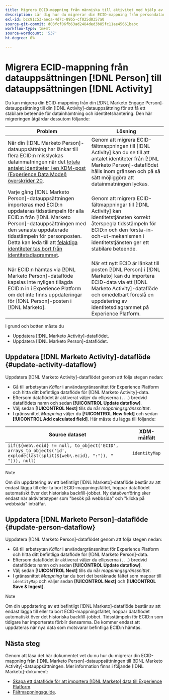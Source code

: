 ```yaml
---
title: Migrera ECID-mappning från människa till aktivitet med hjälp av Marketo Engage-källan
description: Lär dig hur du migrerar din ECID-mappning från persondatauppsättningen till aktivitetsdatauppsättningen med hjälp av Marketo Engage-källan.
exl-id: bcc91c53-aeca-4d7c-89b5-cf025d0357a0
source-git-commit: d03fcf06fb63ad2484ded3b85fc11ae45661babc
workflow-type: tm+mt
source-wordcount: '537'
ht-degree: 0%

---
```


# Migrera ECID-mappning från datauppsättningen [!DNL Person] till datauppsättningen [!DNL Activity]

Du kan migrera din ECID-mappning från din [!DNL Marketo Engage Person]-datauppsättning till din [!DNL Activity]-datauppsättning för att få ett stabilare beteende för datainhämtning och identitetshantering. Den här migreringen åtgärdar dessutom följande:

| Problem | Lösning |
| --- | --- |
| När din [!DNL Marketo Person]-datauppsättning har länkar till flera ECID:n misslyckas datainmatningen när det [totala antalet identiteter i en XDM-post (Experience Data Model) överskrider 20](../../../../identity-service/guardrails.md). | Genom att migrera ECID-fältmappningen till [!DNL Activity] kan du se till att antalet identiteter från [!DNL Marketo Person]-dataflödet hålls inom gränsen och på så sätt möjliggöra att datainmatningen lyckas. |
| Varje gång [!DNL Marketo Person]-datauppsättningen importeras med ECID:n uppdateras tidsstämpeln för alla ECID:n från [!DNL Marketo Person]-datauppsättningen med den senaste uppdaterade tidsstämpeln för personposten. Detta kan leda till att [felaktiga identiteter tas bort från identitetsdiagrammet](../../../../identity-service/guardrails.md#understanding-the-deletion-logic-when-an-identity-graph-at-capacity-is-updated). | Genom att migrera ECID-fältmappningar till [!DNL Activity] kan identitetstjänsten korrekt återspegla tidsstämpeln för ECID:n och den första-in-och-ut-mekanismen i identitetstjänsten ger ett stabilare beteende. |
| När ECID:n hämtas via [!DNL Marketo Person]-dataflöde kapslas inte nyligen tillagda ECID:n in i Experience Platform om det inte finns uppdateringar för [!DNL Person]-posten i [!DNL Marketo]. | När ett nytt ECID är länkat till posten [!DNL Person] i [!DNL Marketo] kan du importera ECID-data via ett [!DNL Marketo Activity]-dataflöde och omedelbart föreslå en uppdatering av identitetsdiagrammet på Experience Platform. |

I grund och botten måste du

* Uppdatera [!DNL Marketo Activity]-dataflödet.
* Uppdatera [!DNL Marketo Person]-dataflödet.

## Uppdatera [!DNL Marketo Activity]-dataflöde {#update-activity-dataflow}

Uppdatera [!DNL Marketo Activity]-dataflödet genom att följa stegen nedan:

* Gå till arbetsytan *Källor* i användargränssnittet för Experience Platform och hitta ditt befintliga dataflöde för [!DNL Marketo Activity]-data.
* Eftersom dataflödet är aktiverat väljer du ellipserna (`...`) bredvid dataflödets namn och sedan **[!UICONTROL Update dataflow]**.
* Välj sedan **[!UICONTROL Next]** tills du når *mappningsgränssnittet*.
* I gränssnittet *Mappning* väljer du **[!UICONTROL New field]** och sedan **[!UICONTROL Add calculated field]**. Här måste du lägga till följande:

| Source dataset | XDM-målfält |
| --- | --- |
| `iif(${web\.ecid} != null, to_object('ECID', arrays_to_objects('id', explode(last(split(${web\.ecid}, ":")), " "))), null)` | `identityMap` |

>[!NOTE]
>
>Om din uppdatering av ett befintligt [!DNL Marketo]-dataflöde består av att endast lägga till eller ta bort ECID-mappningsfältet, hoppar dataflödet automatiskt över det historiska backfill-jobbet. Ny dataöverföring sker endast när aktivitetstyper som &quot;besök på webbsida&quot; och &quot;klicka på webbsida&quot; inträffar.

## Uppdatera [!DNL Marketo Person]-dataflöde {#update-person-dataflow}

Uppdatera [!DNL Marketo Person]-dataflödet genom att följa stegen nedan:

* Gå till arbetsytan *Källor* i användargränssnittet för Experience Platform och hitta ditt befintliga dataflöde för [!DNL Marketo Person]-data.
* Eftersom dataflödet är aktiverat väljer du ellipserna (`...`) bredvid dataflödets namn och sedan **[!UICONTROL Update dataflow]**.
* Välj sedan **[!UICONTROL Next]** tills du når *mappningsgränssnittet*.
* I gränssnittet *Mappning* tar du bort det beräknade fältet som mappar till `identityMap` och väljer sedan **[!UICONTROL Next]** och **[!UICONTROL Save & Ingest]**.

>[!NOTE]
>
>Om din uppdatering av ett befintligt [!DNL Marketo]-dataflöde består av att endast lägga till eller ta bort ECID-mappningsfältet, hoppar dataflödet automatiskt över det historiska backfill-jobbet. Tidsstämpeln för ECID:n som tidigare har importerats förblir densamma. De kommer endast att uppdateras när nya data som motsvarar befintliga ECID:n hämtas.

## Nästa steg

Genom att läsa det här dokumentet vet du nu hur du migrerar din ECID-mappning från [!DNL Marketo Person]-datauppsättningen till [!DNL Marketo Activity]-datauppsättningen. Mer information finns i följande [!DNL Marketo]-dokument:

* [Skapa ett dataflöde för att importera [!DNL Marketo] data till Experience Platform](../../../tutorials/ui/create/adobe-applications/marketo.md).
* [Fältmappningsguide](../mapping/marketo.md).
